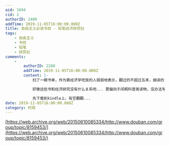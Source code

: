 ```yaml
---
aid: 1694
cid: 2
authorID: 2409
addTime: 2019-11-05T16:00:00.000Z
title: 自由主义必读书目 - 铅笔经济研究社
tags:
    - 自由主义
    - 书目
    - 铅笔
    - 研究社
comments:
    -
        authorID: 2280
        addTime: 2019-11-05T16:00:00.000Z
        content: |-
            扫了一眼书单，作为靠经济学吃饭的人弱弱地表示，翻过的不超过五本，细读的（必须pay tribute的）只有Friedman的一本...

            好像这些书和经济研究没有什么关系吧... 更偏向于闲暇科普类读物，没办法写paper吧... 好吧，我太功利了...

            先下载到kindle上，有空翻翻...
date: 2019-11-05T16:00:00.000Z
category: 时政
---
```


[https://web.archive.org/web/20150610085334/http://www.douban.com/group/topic/8159453/](https://web.archive.org/web/20150610085334/http://www.douban.com/group/topic/8159453/)
